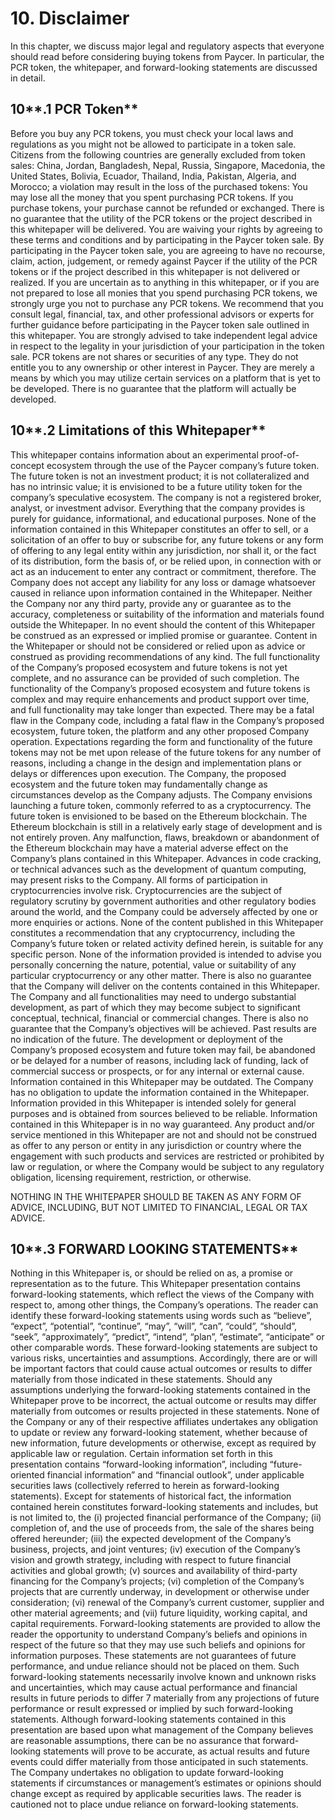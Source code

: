# 10. Disclaimer

In this chapter, we discuss major legal and regulatory aspects that everyone should read before considering buying tokens from Paycer. In particular, the PCR token, the whitepaper, and forward-looking statements are discussed in detail.

## 10**.1 PCR Token**

Before you buy any PCR tokens, you must check your local laws and regulations as you might not be allowed to participate in a token sale. Citizens from the following countries are generally excluded from token sales: China, Jordan, Bangladesh, Nepal, Russia, Singapore, Macedonia, the United States, Bolivia, Ecuador, Thailand, India, Pakistan, Algeria, and Morocco; a violation may result in the loss of the purchased tokens: You may lose all the money that you spent purchasing PCR tokens. If you purchase tokens, your purchase cannot be refunded or exchanged. There is no guarantee that the utility of the PCR tokens or the project described in this whitepaper will be delivered. You are waiving your rights by agreeing to these terms and conditions and by participating in the Paycer token sale. By participating in the Paycer token sale, you are agreeing to have no recourse, claim, action, judgement, or remedy against Paycer if the utility of the PCR tokens or if the project described in this whitepaper is not delivered or realized. If you are uncertain as to anything in this whitepaper, or if you are not prepared to lose all monies that you spend purchasing PCR tokens, we strongly urge you not to purchase any PCR tokens. We recommend that you consult legal, financial, tax, and other professional advisors or experts for further guidance before participating in the Paycer token sale outlined in this whitepaper. You are strongly advised to take independent legal advice in respect to the legality in your jurisdiction of your participation in the token sale. PCR tokens are not shares or securities of any type. They do not entitle you to any ownership or other interest in Paycer. They are merely a means by which you may utilize certain services on a platform that is yet to be developed. There is no guarantee that the platform will actually be developed.

## 10**.2 Limitations of this Whitepaper**

This whitepaper contains information about an experimental proof-of-concept ecosystem through the use of the Paycer company’s future token. The future token is not an investment product; it is not collateralized and has no intrinsic value; it is envisioned to be a future utility token for the company’s speculative ecosystem. The company is not a registered broker, analyst, or investment advisor. Everything that the company provides is purely for guidance, informational, and educational purposes. None of the information contained in this Whitepaper constitutes an offer to sell, or a solicitation of an offer to buy or subscribe for, any future tokens or any form of offering to any legal entity within any jurisdiction, nor shall it, or the fact of its distribution, form the basis of, or be relied upon, in connection with or act as an inducement to enter any contract or commitment, therefore. The Company does not accept any liability for any loss or damage whatsoever caused in reliance upon information contained in the Whitepaper. Neither the Company nor any third party, provide any or guarantee as to the accuracy, completeness or suitability of the information and materials found outside the Whitepaper. In no event should the content of this Whitepaper be construed as an expressed or implied promise or guarantee. Content in the Whitepaper or should not be considered or relied upon as advice or construed as providing recommendations of any kind. The full functionality of the Company’s proposed ecosystem and future tokens is not yet complete, and no assurance can be provided of such completion. The functionality of the Company’s proposed ecosystem and future tokens is complex and may require enhancements and product support over time, and full functionality may take longer than expected. There may be a fatal flaw in the Company code, including a fatal flaw in the Company’s proposed ecosystem, future token, the platform and any other proposed Company operation. Expectations regarding the form and functionality of the future tokens may not be met upon release of the future tokens for any number of reasons, including a change in the design and implementation plans or delays or differences upon execution. The Company, the proposed ecosystem and the future token may fundamentally change as circumstances develop as the Company adjusts. The Company envisions launching a future token, commonly referred to as a cryptocurrency. The future token is envisioned to be based on the Ethereum blockchain. The Ethereum blockchain is still in a relatively early stage of development and is not entirely proven. Any malfunction, flaws, breakdown or abandonment of the Ethereum blockchain may have a material adverse effect on the Company’s plans contained in this Whitepaper. Advances in code cracking, or technical advances such as the development of quantum computing, may present risks to the Company. All forms of participation in cryptocurrencies involve risk. Cryptocurrencies are the subject of regulatory scrutiny by government authorities and other regulatory bodies around the world, and the Company could be adversely affected by one or more enquiries or actions. None of the content published in this Whitepaper constitutes a recommendation that any cryptocurrency, including the Company’s future token or related activity defined herein, is suitable for any specific person. None of the information provided is intended to advise you personally concerning the nature, potential, value or suitability of any particular cryptocurrency or any other matter. There is also no guarantee that the Company will deliver on the contents contained in this Whitepaper. The Company and all functionalities may need to undergo substantial development, as part of which they may become subject to significant conceptual, technical, financial or commercial changes. There is also no guarantee that the Company’s objectives will be achieved. Past results are no indication of the future. The development or deployment of the Company’s proposed ecosystem and future token may fail, be abandoned or be delayed for a number of reasons, including lack of funding, lack of commercial success or prospects, or for any internal or external cause. Information contained in this Whitepaper may be outdated. The Company has no obligation to update the information contained in the Whitepaper. Information provided in this Whitepaper is intended solely for general purposes and is obtained from sources believed to be reliable. Information contained in this Whitepaper is in no way guaranteed. Any product and/or service mentioned in this Whitepaper are not and should not be construed as offer to any person or entity in any jurisdiction or country where the engagement with such products and services are restricted or prohibited by law or regulation, or where the Company would be subject to any regulatory obligation, licensing requirement, restriction, or otherwise.

NOTHING IN THE WHITEPAPER SHOULD BE TAKEN AS ANY FORM OF ADVICE, INCLUDING, BUT NOT LIMITED TO FINANCIAL, LEGAL OR TAX ADVICE.

## 10**.3 FORWARD LOOKING STATEMENTS**

Nothing in this Whitepaper is, or should be relied on as, a promise or representation as to the future. This Whitepaper presentation contains forward-looking statements, which reflect the views of the Company with respect to, among other things, the Company’s operations. The reader can identify these forward-looking statements using words such as “believe”, “expect”, “potential”, “continue”, “may”, “will”, “can”, “could”, “should”, “seek”, “approximately”, “predict”, “intend”, “plan”, “estimate”, “anticipate” or other comparable words. These forward-looking statements are subject to various risks, uncertainties and assumptions. Accordingly, there are or will be important factors that could cause actual outcomes or results to differ materially from those indicated in these statements. Should any assumptions underlying the forward-looking statements contained in the Whitepaper prove to be incorrect, the actual outcome or results may differ materially from outcomes or results projected in these statements. None of the Company or any of their respective affiliates undertakes any obligation to update or review any forward-looking statement, whether because of new information, future developments or otherwise, except as required by applicable law or regulation. Certain information set forth in this presentation contains “forward-looking information”, including “future-oriented financial information” and “financial outlook”, under applicable securities laws \(collectively referred to herein as forward-looking statements\). Except for statements of historical fact, the information contained herein constitutes forward-looking statements and includes, but is not limited to, the \(i\) projected financial performance of the Company; \(ii\) completion of, and the use of proceeds from, the sale of the shares being offered hereunder; \(iii\) the expected development of the Company’s business, projects, and joint ventures; \(iv\) execution of the Company’s vision and growth strategy, including with respect to future financial activities and global growth; \(v\) sources and availability of third-party financing for the Company’s projects; \(vi\) completion of the Company’s projects that are currently underway, in development or otherwise under consideration; \(vi\) renewal of the Company’s current customer, supplier and other material agreements; and \(vii\) future liquidity, working capital, and capital requirements. Forward-looking statements are provided to allow the reader the opportunity to understand Company’s beliefs and opinions in respect of the future so that they may use such beliefs and opinions for information purposes. These statements are not guarantees of future performance, and undue reliance should not be placed on them. Such forward-looking statements necessarily involve known and unknown risks and uncertainties, which may cause actual performance and financial results in future periods to differ 7 materially from any projections of future performance or result expressed or implied by such forward-looking statements. Although forward-looking statements contained in this presentation are based upon what management of the Company believes are reasonable assumptions, there can be no assurance that forward-looking statements will prove to be accurate, as actual results and future events could differ materially from those anticipated in such statements. The Company undertakes no obligation to update forward-looking statements if circumstances or management’s estimates or opinions should change except as required by applicable securities laws. The reader is cautioned not to place undue reliance on forward-looking statements.

